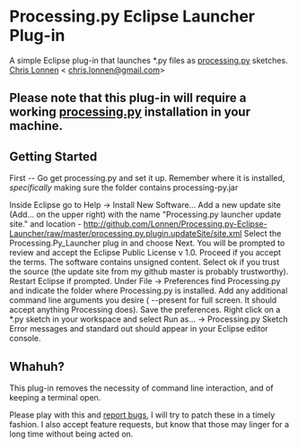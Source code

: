 # Processing.py Eclipse Launcher Plug-in #

A simple Eclipse plug-in that launches *.py files as [processing.py](http://github.com/jdf/processing.py) sketches.
[Chris Lonnen](http://chrislonnen.com) &lt; [chris.lonnen@gmail.com](mailto:chris.lonnen@gmail.com)&gt;

## Please note that this plug-in will require a working [processing.py](http://github.com/jdf/processing.py) installation in your machine.

## Getting Started ##

First -- Go get processing.py and set it up. Remember where it is installed, _specifically_ making sure the folder contains processing-py.jar
    
Inside Eclipse go to Help -> Install New Software...
Add a new update site (Add... on the upper right) with the name "Processing.py launcher update site." and location - http://github.com/Lonnen/Processing.py-Eclipse-Launcher/raw/master/processing.py.plugin.updateSite/site.xml
Select the Processing.Py_Launcher plug in and choose Next. 
You will be prompted to review and accept the Eclipse Public License v 1.0. Proceed if you accept the terms.
The software contains unsigned content. Select ok if you trust the source (the update site from my github master is probably trustworthy).
Restart Eclipse if prompted.
Under File -> Preferences find Processing.py and indicate the folder where Processing.py is installed.
Add any additional command line arguments you desire ( --present for full screen. It should accept anything Processing does).
Save the preferences.
Right click on a *.py sketch in your workspace and select Run as... -> Processing.py Sketch
Error messages and standard out should appear in your Eclipse editor console.
	
## Whahuh? ##

This plug-in removes the necessity of command line interaction, and of keeping a terminal open.

Please play with this and [report bugs](http://github.com/Lonnen/Processing.py-Eclipse-Launcher/issues), I will try to patch these in a timely fashion.
I also accept feature requests, but know that those may linger for a long time without being acted on.